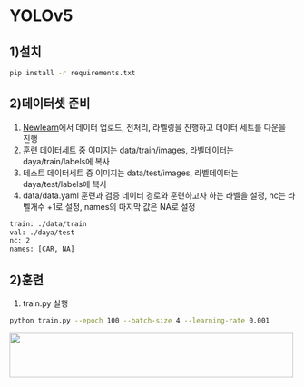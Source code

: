 # YOLOv5

## 1)설치

```bash
pip install -r requirements.txt
```

## 2)데이터셋 준비

1. [Newlearn](https://newlearn.ai/)에서 데이터 업로드, 전처리, 라벨링을 진행하고 데이터 세트를 다운을 진행
2. 훈련 데이터세트 중 이미지는 data/train/images, 라벨데이터는 daya/train/labels에 복사
3. 테스트 데이터세트 중 이미지는 data/test/images, 라벨데이터는 daya/test/labels에 복사
4. data/data.yaml 훈련과 검증 데이터 경로와 훈련하고자 하는 라벨을 설정, nc는 라벨개수 +1로 설정, names의 마지막 값은 NA로 설정

```bash
train: ./data/train
val: ./daya/test
nc: 2
names: [CAR, NA]
```

## 2)훈련

1. train.py 실행

```bash
python train.py --epoch 100 --batch-size 4 --learning-rate 0.001
```

<img src="https://user-images.githubusercontent.com/77031838/191428086-15ace186-d667-46e4-a3c5-738fb4f1c759.png" width="500" height="78" />
